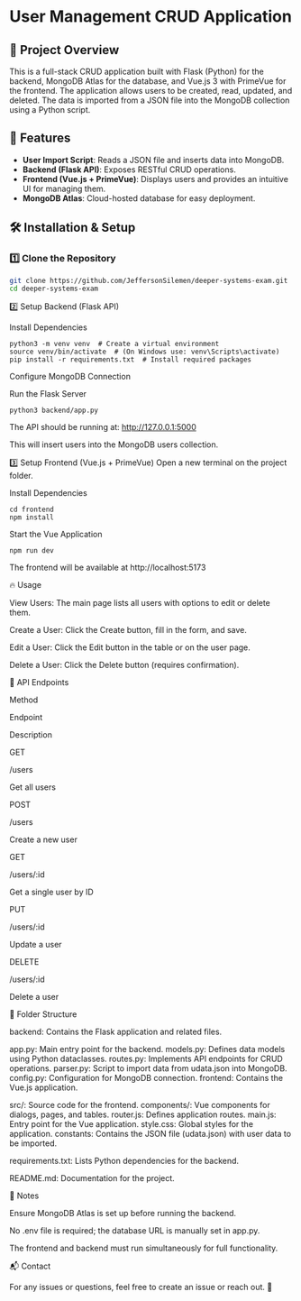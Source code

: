 # User Management CRUD Application

## 📌 Project Overview

This is a full-stack CRUD application built with Flask (Python) for the backend, MongoDB Atlas for the database, and Vue.js 3 with PrimeVue for the frontend. The application allows users to be created, read, updated, and deleted. The data is imported from a JSON file into the MongoDB collection using a Python script.

## 🚀 Features

- **User Import Script**: Reads a JSON file and inserts data into MongoDB.
- **Backend (Flask API)**: Exposes RESTful CRUD operations.
- **Frontend (Vue.js + PrimeVue)**: Displays users and provides an intuitive UI for managing them.
- **MongoDB Atlas**: Cloud-hosted database for easy deployment.

## 🛠️ Installation & Setup

### 1️⃣ Clone the Repository

```bash
git clone https://github.com/JeffersonSilemen/deeper-systems-exam.git
cd deeper-systems-exam
```
2️⃣ Setup Backend (Flask API)

Install Dependencies
```
python3 -m venv venv  # Create a virtual environment
source venv/bin/activate  # (On Windows use: venv\Scripts\activate)
pip install -r requirements.txt  # Install required packages
```

Configure MongoDB Connection

Run the Flask Server

```
python3 backend/app.py
```

The API should be running at: http://127.0.0.1:5000

This will insert users into the MongoDB users collection.

3️⃣ Setup Frontend (Vue.js + PrimeVue)
Open a new terminal on the project folder.

Install Dependencies
```
cd frontend
npm install
```

Start the Vue Application
```
npm run dev
```
The frontend will be available at http://localhost:5173

🔥 Usage

View Users: The main page lists all users with options to edit or delete them.

Create a User: Click the Create button, fill in the form, and save.

Edit a User: Click the Edit button in the table or on the user page.

Delete a User: Click the Delete button (requires confirmation).

📌 API Endpoints

Method

Endpoint

Description

GET

/users

Get all users

POST

/users

Create a new user

GET

/users/:id

Get a single user by ID

PUT

/users/:id

Update a user

DELETE

/users/:id

Delete a user

📜 Folder Structure

backend: Contains the Flask application and related files.

app.py: Main entry point for the backend.
models.py: Defines data models using Python dataclasses.
routes.py: Implements API endpoints for CRUD operations.
parser.py: Script to import data from udata.json into MongoDB.
config.py: Configuration for MongoDB connection.
frontend: Contains the Vue.js application.

src/: Source code for the frontend.
components/: Vue components for dialogs, pages, and tables.
router.js: Defines application routes.
main.js: Entry point for the Vue application.
style.css: Global styles for the application.
constants: Contains the JSON file (udata.json) with user data to be imported.

requirements.txt: Lists Python dependencies for the backend.

README.md: Documentation for the project.

📌 Notes

Ensure MongoDB Atlas is set up before running the backend.

No .env file is required; the database URL is manually set in app.py.

The frontend and backend must run simultaneously for full functionality.

📬 Contact

For any issues or questions, feel free to create an issue or reach out. 🚀

